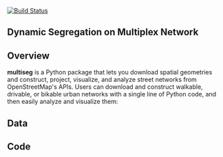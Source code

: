 [![Build Status](https://travis-ci.com/mateoneira/MultiplexSegregation.svg?token=aab2v47KCpgG73VM6day&branch=master)](https://travis-ci.com/mateoneira/MultiplexSegregation)

## Dynamic Segregation on Multiplex Network

## Overview

**multiseg** is a Python package that lets you download spatial geometries and
construct, project, visualize, and analyze street networks from OpenStreetMap's
APIs. Users can download and construct walkable, drivable, or bikable urban
networks with a single line of Python code, and then easily analyze and
visualize them:


## Data

## Code
